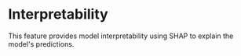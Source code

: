 # Interpretability

This feature provides model interpretability using SHAP to explain the model's predictions.